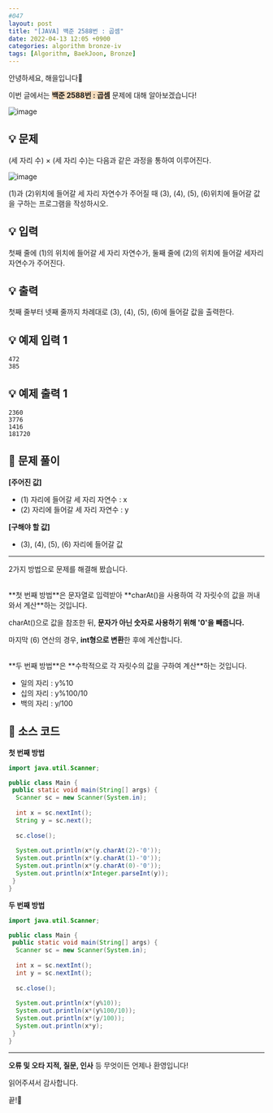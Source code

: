 ```yaml
---
#047
layout: post
title: "[JAVA] 백준 2588번 : 곱셈"
date: 2022-04-13 12:05 +0900
categories: algorithm bronze-iv
tags: [Algorithm, BaekJoon, Bronze]
---
```


안녕하세요, 해을입니다🦖

이번 글에서는 <span style="background-color:#f7ddbe">**백준 2588번 : 곱셈**</span> 문제에 대해 알아보겠습니다!

![image](https://user-images.githubusercontent.com/39720852/164975043-31cab715-ff03-45b8-9ea5-10b20dd66eeb.png)

## 💡 문제

(세 자리 수) × (세 자리 수)는 다음과 같은 과정을 통하여 이루어진다.

![image](https://user-images.githubusercontent.com/39720852/164975061-fb86ef69-6932-4d6a-9247-a8955ecb145d.png)

(1)과 (2)위치에 들어갈 세 자리 자연수가 주어질 때 (3), (4), (5), (6)위치에 들어갈 값을 구하는 프로그램을 작성하시오.

## 💡 입력

첫째 줄에 (1)의 위치에 들어갈 세 자리 자연수가, 둘째 줄에 (2)의 위치에 들어갈 세자리 자연수가 주어진다.

## 💡 출력

첫째 줄부터 넷째 줄까지 차례대로 (3), (4), (5), (6)에 들어갈 값을 출력한다.

## 💡 예제 입력 1

```
472
385
```

## 💡 예제 출력 1

```
2360
3776
1416
181720
```

## 🚩 문제 풀이

**[주어진 값]**

* (1) 자리에 들어갈 세 자리 자연수 : x
* (2) 자리에 들어갈 세 자리 자연수 : y

**[구해야 할 값]**

* (3), (4), (5), (6) 자리에 들어갈 값

---

2가지 방법으로 문제를 해결해 봤습니다.

<br/>
**첫 번째 방법**은 문자열로 입력받아 **charAt()을 사용하여 각 자릿수의 값을 꺼내와서 계산**하는 것입니다.

charAt()으로 값을 참조한 뒤, **문자가 아닌 숫자로 사용하기 위해 '0'을 빼줍니다.**

마지막 (6) 연산의 경우, **int형으로 변환**한 후에 계산합니다.

<br/>
**두 번째 방법**은 **수학적으로 각 자릿수의 값을 구하여 계산**하는 것입니다.

* 일의 자리 : y%10
* 십의 자리 : y%100/10
* 백의 자리 : y/100

## 🚩 소스 코드

**첫 번째 방법**

``` java
import java.util.Scanner;

public class Main {
 public static void main(String[] args) {  
  Scanner sc = new Scanner(System.in);
  
  int x = sc.nextInt();
  String y = sc.next();
  
  sc.close();
  
  System.out.println(x*(y.charAt(2)-'0'));
  System.out.println(x*(y.charAt(1)-'0'));
  System.out.println(x*(y.charAt(0)-'0'));
  System.out.println(x*Integer.parseInt(y));
 }
}
```

**두 번째 방법**

``` java
import java.util.Scanner;

public class Main {
 public static void main(String[] args) {  
  Scanner sc = new Scanner(System.in);
  
  int x = sc.nextInt();
  int y = sc.nextInt();
  
  sc.close();
  
  System.out.println(x*(y%10));
  System.out.println(x*(y%100/10));
  System.out.println(x*(y/100));
  System.out.println(x*y);
 }
}
```

---

**오류 및 오타 지적, 질문, 인사** 등 무엇이든 언제나 환영입니다!

읽어주셔서 감사합니다.

끝!🦕
